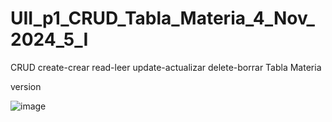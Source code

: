 # UII_p1_CRUD_Tabla_Materia_4_Nov_2024_5_I
CRUD create-crear read-leer update-actualizar delete-borrar Tabla Materia

version

![image](https://github.com/user-attachments/assets/3e6c120a-7c6d-431b-898c-6723464bc27f)

